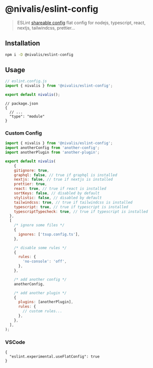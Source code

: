 # @nivalis/eslint-config

> ESLint
> [shareable config](http://eslint.org/docs/developer-guide/shareable-configs.html)
> flat config for nodejs, typescript, react, nextjs, tailwindcss, prettier...

## Installation

```bash
npm i -D @nivalis/eslint-config
```

## Usage

```js
// eslint.config.js
import { nivalis } from '@nivalis/eslint-config';

export default nivalis();
```

```jsonc
// package.json
{
  // ...
  "type": "module"
}
```

### Custom Config

```js
import { nivalis } from '@nivalis/eslint-config';
import anotherConfig from 'another-config';
import anotherPlugin from 'another-plugin';

export default nivalis(
	{
    gitignore: true,
    graphql: false, // true if graphql is installed
    nextjs: false, // true if nextjs is installed
    prettier: true,
    react: true, // true if react is installed
    sortKeys: false, // disabled by default
    stylistic: false, // disabled by default
    tailwindcss: true, // true if tailwindcss is installed
    typescript: true, // true if typescript is installed
    typescriptTypecheck: true, // true if typescript is installed
  },
  [
    /* ignore some files */
    {
      ignores: ['tsup.config.ts'],
    },

    /* disable some rules */
    {
      rules: {
        'no-console': 'off',
      },
    },

    /* add another config */
    anotherConfig,

    /* add another plugin */
    {
      plugins: [anotherPlugin],
      rules: {
        // custom rules...
      },
    },
  ],
);
```

### VSCode

```jsonc
{
  "eslint.experimental.useFlatConfig": true
}
```
